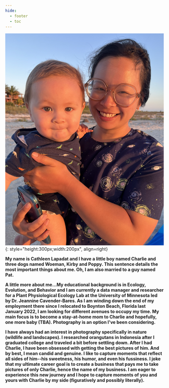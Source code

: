```yaml
---
hide:
  - footer
  - toc
---
```

![OnlyCharlie1](IMG_1304.jpg){: style="height:300px;width:200px", align=right}

**My name is Cathleen Lapadat and I have a little boy named Charlie and three dogs named Woeman, Kirby and Poppy. This sentence details the most important things about me. Oh, I am also married to a guy named Pat.**  

**A little more about me...My educational background is in Ecology, Evolution, and Behavior and I am currently a data manager and researcher for a Plant Physiological Ecology Lab at the University of Minnesota led by Dr. Jeannine Cavender-Bares. As I am winding down the end of my employment there since I relocated to Boynton Beach, Florida last January 2022, I am looking for different avenues to occupy my time. My main focus is to become a stay-at-home mom to Charlie and hopefully, one more baby (TBA). Photography is an option I've been considering.**  

**I have always had an interest in photography specifically in nature (wildlife and landscapes). I researched orangutans in Indonesia after I graduated college and traveled a bit before settling down. After I had Charlie, I have been obsessed with getting the best pictures of him. And by best, I mean candid and genuine. I like to capture moments that reflect all sides of him--his sweetness, his humor, and even his fussiness. I joke that my ultimate career goal is to create a business that pays me to take pictures of only Charlie, hence the name of my business. I am eager to experience this new journey and I hope to capture moments of you and yours with Charlie by my side (figuratively and possibly literally).**